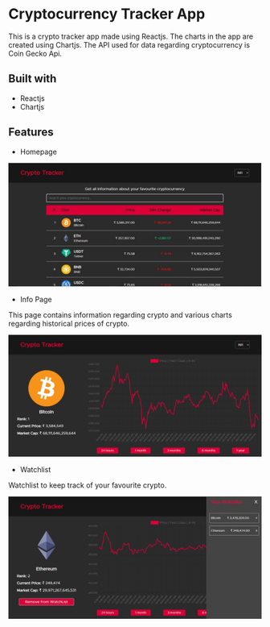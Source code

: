 # Cryptocurrency Tracker App

This is a crypto tracker app made using Reactjs. The charts in the app are created using Chartjs. The API used for data regarding cryptocurrency is Coin Gecko Api.

## Built with

- Reactjs
- Chartjs

## Features

- Homepage

![](images/image1.jpg)

- Info Page

This page contains information regarding crypto and various charts regarding historical prices of crypto.

![](images/image2.jpg)

- Watchlist

Watchlist to keep track of your favourite crypto.

![](images/image3.jpg)
